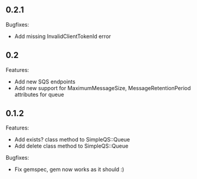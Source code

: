 ## 0.2.1

Bugfixes:

  - Add missing InvalidClientTokenId error

## 0.2

Features:

  - Add new SQS endpoints
  - Add new support for MaximumMessageSize, MessageRetentionPeriod attributes for queue

## 0.1.2

Features:

  - Add exists? class method to SimpleQS::Queue
  - Add delete class method to SimpleQS::Queue

Bugfixes:

  - Fix gemspec, gem now works as it should :)
